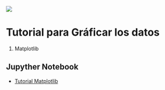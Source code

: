 <img src="https://github.com/luishernand/pandas_fundamentals/blob/master/logo4.JPG?raw=true">   

# Tutorial para Gráficar los datos

1. Matplotlib 


## Jupyther Notebook  

- [Tutorial Matplotlib](https://nbviewer.jupyter.org/github/luishernand/guia_visualizacion/blob/master/guia_matplotlib.ipynb)
